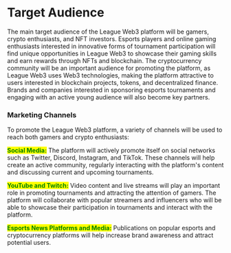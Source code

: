 # Target Audience

The main target audience of the League Web3 platform will be gamers, crypto enthusiasts, and NFT investors. Esports players and online gaming enthusiasts interested in innovative forms of tournament participation will find unique opportunities in League Web3 to showcase their gaming skills and earn rewards through NFTs and blockchain. The cryptocurrency community will be an important audience for promoting the platform, as League Web3 uses Web3 technologies, making the platform attractive to users interested in blockchain projects, tokens, and decentralized finance. Brands and companies interested in sponsoring esports tournaments and engaging with an active young audience will also become key partners.

### Marketing Channels

To promote the League Web3 platform, a variety of channels will be used to reach both gamers and crypto enthusiasts:

<mark style="color:green;">**Social Media:**</mark> The platform will actively promote itself on social networks such as Twitter, Discord, Instagram, and TikTok. These channels will help create an active community, regularly interacting with the platform's content and discussing current and upcoming tournaments.

<mark style="color:green;">**YouTube and Twitch:**</mark> Video content and live streams will play an important role in promoting tournaments and attracting the attention of gamers. The platform will collaborate with popular streamers and influencers who will be able to showcase their participation in tournaments and interact with the platform.

<mark style="color:green;">**Esports News Platforms and Media:**</mark> Publications on popular esports and cryptocurrency platforms will help increase brand awareness and attract potential users.
